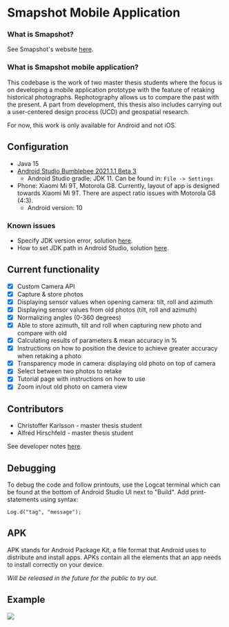 # Smapshot Mobile Application

### What is Smapshot?
See Smapshot's website [here](https://smapshot.heig-vd.ch/).

### What is Smapshot mobile application?
This codebase is the work of two master thesis students where the focus is on developing a mobile application prototype with the feature of retaking historical photographs. Rephotography allows us to compare the past with the present. A part from development, this thesis also includes carrying out a user-centered design process (UCD) and geospatial research.

For now, this work is only available for Android and not iOS.

## Configuration

* Java 15
* [Android Studio Bumblebee 2021.1.1 Beta 3](https://developer.android.com/studio/preview/index.html)
  * Android Studio gradle: JDK 11. Can be found in: ```File -> Settings```
* Phone: Xiaomi Mi 9T, Motorola G8. Currently, layout of app is designed towards Xiaomi Mi 9T. There are aspect ratio issues with Motorola G8 (4:3).
  * Android version: 10

### Known issues
* Specify JDK version error, solution [here](https://www.py4u.net/discuss/604849).
* How to set JDK path in Android Studio, solution [here](https://stackoverflow.com/questions/68120382/how-to-set-java-jdk-path-in-android-studio-arctic-fox).

## Current functionality
- [X] Custom Camera API
- [X] Capture & store photos
- [X] Displaying sensor values when opening camera: tilt, roll and azimuth
- [X] Displaying sensor values from old photos (tilt, roll and azimuth)
- [X] Normalizing angles (0-360 degrees)
- [X] Able to store azimuth, tilt and roll when capturing new photo and compare with old
- [X] Calculating results of parameters & mean accuracy in %
- [X] Instructions on how to position the device to achieve greater accuracy when retaking a photo
- [X] Transparency mode in camera: displaying old photo on top of camera
- [X] Select between two photos to retake
- [X] Tutorial page with instructions on how to use
- [X] Zoom in/out old photo on camera view

## Contributors
* Christoffer Karlsson - master thesis student
* Alfred Hirschfeld - master thesis student

See developer notes [here](https://github.com/Christoffer9612/smapshot-application/blob/master/developer_notes.md).

## Debugging
To debug the code and follow printouts, use the Logcat terminal which can be found at the bottom of Android Studio UI next to "Build". Add print-statements using syntax: 

```Log.d("tag", "message");```

## APK
APK stands for Android Package Kit, a file format that Android uses to distribute and install apps. APKs contain all the elements that an app needs to install correctly on your device. 

*Will be released in the future for the public to try out.* 

## Example
![](https://github.com/Christoffer9612/smapshot-application/blob/master/transparency_demo.gif)
